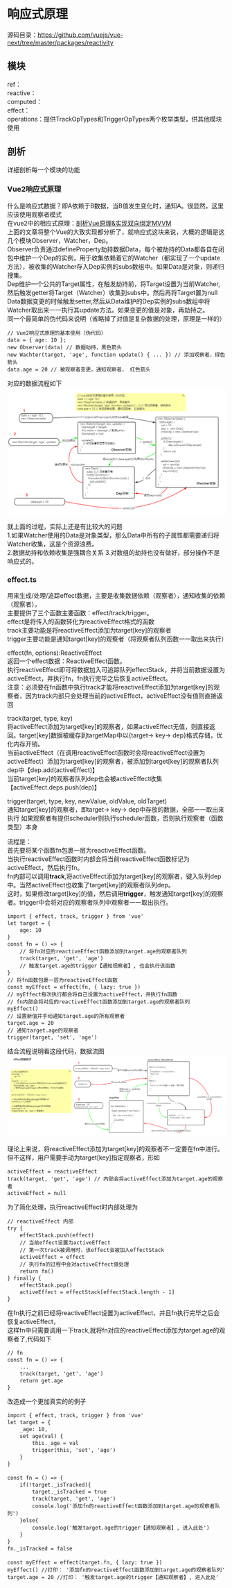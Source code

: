 # 响应式原理
源码目录：https://github.com/vuejs/vue-next/tree/master/packages/reactivity  

## 模块
ref：   
reactive：  
computed：  
effect：  
operations：提供TrackOpTypes和TriggerOpTypes两个枚举类型，供其他模块使用

## 剖析
详细剖析每一个模块的功能  

### Vue2响应式原理
什么是响应式数据？即A依赖于B数据，当B值发生变化时，通知A。很显然，这里应该使用观察者模式    
在vue2中的相应式原理：[剖析Vue原理&实现双向绑定MVVM](https://www.cnblogs.com/chuaWeb/articles/13554465.html)  
上面的文章将整个Vue的大致实现都分析了，就响应式这块来说，大概的逻辑是这几个模块Observer，Watcher，Dep。  
Observer负责通过defineProperty劫持数据Data，每个被劫持的Data都各自在闭包中维护一个Dep的实例，用于收集依赖着它的Watcher（都实现了一个update方法），被收集的Watcher存入Dep实例的subs数组中。如果Data是对象，则递归搜集。  
Dep维护一个公共的Target属性，在触发劫持前，将Target设置为当前Watcher, 然后触发getter将Target（Watcher）收集到subs中。然后再将Target置为null  
Data数据变更的时候触发setter,然后从Data维护的Dep实例的subs数组中将Watcher取出来一一执行其update方法。如果变更的值是对象，再劫持之。  
同一个最简单的伪代码来说明（省略掉了对值是复杂数据的处理，原理是一样的）  
``` 
// Vue2响应式原理的基本使用（伪代码）
data = { age: 10 };
new Observer(data) // 数据劫持，黑色箭头
new Wachter(target, 'age', function update() { ... }) // 添加观察者，绿色箭头
data.age = 20 // 被观察者变更，通知观察者， 红色箭头
```
对应的数据流程如下  
![Vue2响应式原理的基本使用流程](./vue2-observer.png)  

就上面的过程，实际上还是有比较大的问题  
1.如果Watcher使用的Data是对象类型，那么Data中所有的子属性都需要递归将Watcher收集，这是个资源浪费。  
2.数据劫持和依赖收集是强耦合关系
3.对数组的劫持也没有做好，部分操作不是响应式的。  


### effect.ts  
用来生成/处理/追踪effect数据，主要是收集数据依赖（观察者），通知收集的依赖（观察者）。  
主要提供了三个函数主要函数：effect/track/trigger。  
effect是将传入的函数转化为reactiveEffect格式的函数    
track主要功能是将reactiveEffect添加为target[key]的观察者   
trigger主要功能是通知target[key]的观察者（将观察者队列函数一一取出来执行）  
  
effect(fn, options):ReactiveEffect   
返回一个effect数据：ReactiveEffect函数。  
执行reactiveEffect即可将数据加入可追踪队列effectStack，并将当前数据设置为activeEffect，并执行fn，fn执行完毕之后恢复activeEffect。  
注意：必须要在fn函数中执行track才能将reactiveEffect添加为target[key]的观察者，因为track内部只会处理当前的activeEffect，activeEffect没有值则直接返回 
  
   
track(target, type, key)  
将activeEffect添加为target[key]的观察者，如果activeEffect无值，则直接返回。target[key]数据被缓存到targetMap中以{target-> key-> dep}格式存储，优化内存开销。  
当前activeEffect（在调用reactiveEffect函数时会将reactiveEffect设置为activeEffect）添加为target[key]的观察者，被添加到target[key]的观察者队列dep中【dep.add(activeEffect)】   
当前target[key]的观察者队列dep也会被activeEffect收集【activeEffect.deps.push(dep)】  
     
trigger(target, type, key, newValue, oldValue, oldTarget)      
通知target[key]的观察者，即target-> key-> dep中存放的数据，全部一一取出来执行
如果观察者有提供scheduler则执行scheduler函数，否则执行观察者（函数类型）本身    
   
  
流程是：  
首先要将某个函数fn包裹一层为reactiveEffect函数。  
当执行reactiveEffect函数时内部会将当前reactiveEffect函数标记为activeEffect，然后执行fn。  
fn内部可以调用**track**,将activeEffect添加为target[key]的观察者，键入队列dep中。当然activeEffect也收集了target[key]的观察者队列dep。   
这时，如果修改target[key]的值，然后调用**trigger**，触发通知target[key]的观察者。trigger中会将对应的观察者队列中观察者一一取出执行。   
``` 
import { effect, track, trigger } from 'vue'
let target = {
    age: 10
}
const fn = () => {
    // 将fn对应的reactiveEffect函数添加到target.age的观察者队列
    track(target, 'get', 'age')
    // 触发target.age的trigger【通知观察者】, 也会执行该函数
}
// 将fn函数包裹一层为reactiveEffect函数
const myEffect = effect(fn, { lazy: true })
// myEffect每次执行都会将自己设置为activeEffect，并执行fn函数
// fn内部会将对应的reactiveEffect函数添加到target.age的观察者队列
myEffect()
// 设置新值并手动通知target.age的所有观察者
target.age = 20
// 通知target.age的观察者
trigger(target, 'set', 'age')
``` 
结合流程说明看这段代码，数据流图
![effect简单例子的数据流图](./effect.png)  
  
理论上来说，将reactiveEffect添加为target[key]的观察者不一定要在fn中进行。但不这样，用户需要手动为target[key]指定观察者，形如  
```
activeEffect = reactiveEffect
track(target, 'get', 'age') // 内部会将activeEffect添加为target.age的观察者
activeEffect = null
```
为了简化处理，执行reactiveEffect时内部处理为  
```
// reactiveEffect 内部
try {
    effectStack.push(effect)
    // 当前effect设置为activeEffect
    // 第一次track被调用时，该effect会被加入effectStack
    activeEffect = effect
    // 执行fn的过程中会对activeEffect做处理
    return fn()
} finally {
    effectStack.pop()
    activeEffect = effectStack[effectStack.length - 1]
} 
```
在fn执行之前已经将reactiveEffect设置为activeEffect，并且fn执行完毕之后会恢复activeEffect，  
这样fn中只需要调用一下track,就将fn对应的reactiveEffect添加为target.age的观察者了,代码如下    
``` 
// fn
const fn = () => {
    ...
    track(target, 'get', 'age')
    return get.age
}
```
  
改造成一个更加真实的的例子
``` 
import { effect, track, trigger } from 'vue'
let target = {
    _age: 10,
    set age(val) {
        this._age = val
        trigger(this, 'set', 'age')
    }
}

const fn = () => {
    if(!target._isTracked){
        target._isTracked = true
        track(target, 'get', 'age')
        console.log('添加fn的reactiveEffect函数添加到target.age的观察者队列')
    }else{
        console.log('触发target.age的trigger【通知观察者】, 进入此处')
    }
}
fn._isTracked = false

const myEffect = effect(target.fn, { lazy: true })
myEffect() //打印： '添加fn的reactiveEffect函数添加到target.age的观察者队列'
target.age = 20 //打印： '触发target.age的trigger【通知观察者】, 进入此处'
```  
  
